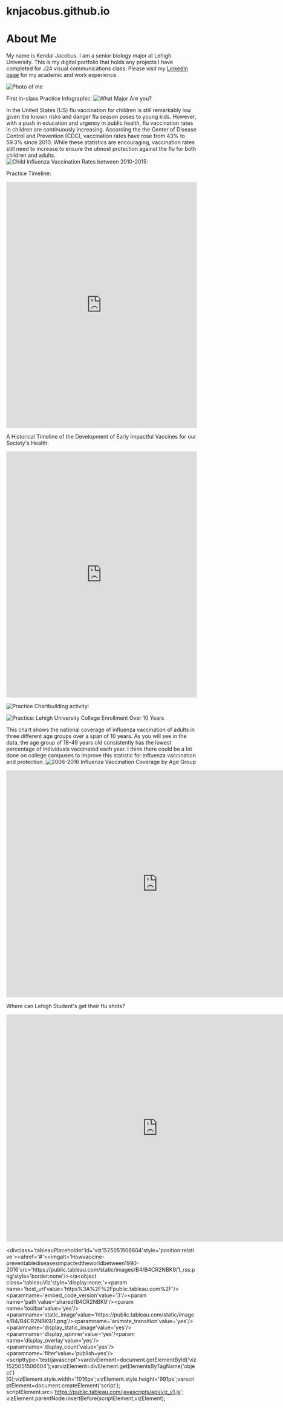 # knjacobus.github.io
# About Me #

My name is Kendal Jacobus. I am a senior biology major at Lehigh University. This is my digital portfolio that holds any projects I have completed for J24 visual communications class.
Please visit my [LinkedIn page](https://www.linkedin.com/in/kendaljacobus/) for my academic and work experience. 





![Photo of me](https://github.com/knjacobus/knjacobus.github.io/blob/master/0.jpg?raw=true)


First in-class Practice Infographic: 
![What Major Are you?](https://github.com/knjacobus/knjacobus.github.io/blob/master/What%20major%20are%20you_.png?raw=true)

In the United States (US) flu vaccination for children is still remarkably low given the known risks and danger flu season poses to young kids. However, with a push in education and urgency in public health, flu vaccination rates in children are continuously increasing. According the the Center of Disease Control and Prevention (CDC), vaccination rates have rose from 43% to 59.3% since 2010. While these statistics are encouraging, vaccination rates still need to increase to ensure the utmost protection against the flu for both children and adults. 
![Child Influenza Vaccination Rates between 2010-2015:](https://github.com/knjacobus/knjacobus.github.io/blob/master/Child%20Influenza%20Vaccination%20Rates.png?raw=true)


Practice Timeline:


<iframe src='https://cdn.knightlab.com/libs/timeline3/latest/embed/index.html?source=1Y-6dPjT9deLXTXEK7vuis-fVHj6uAkJ4j0jpDsNCy5w&font=Default&lang=en&initial_zoom=2&height=650' width='100%' height='650' webkitallowfullscreen mozallowfullscreen allowfullscreen frameborder='0'></iframe>

A Historical Timeline of the Development of Early Impactful Vaccines for our Society's Health:

<iframe src='https://cdn.knightlab.com/libs/timeline3/latest/embed/index.html?source=1A-bAMyW081kJBczeujw-KJibGlpwkvaDYI21mDTRHGk&font=Default&lang=en&initial_zoom=2&height=650' width='100%' height='650' webkitallowfullscreen mozallowfullscreen allowfullscreen frameborder='0'></iframe>

![Practice Chartbuilding activity:](https://github.com/knjacobus/knjacobus.github.io/blob/master/The_Three_Most_Populous_Countries__China_India_US_chartbuilder.png?raw=true)

![Practice: Lehigh University College Enrollment Over 10 Years](https://github.com/knjacobus/knjacobus.github.io/blob/master/Lehigh_University's_College_Enrollment_over_10_years__Arts_&_Sciences_Business_&_Economics_Engineering_&_Applied_Sciences_chartbuilder.png?raw=true)

This chart shows the national coverage of influenza vaccination of adults in three different age groups over a span of 10 years. As you will see in the data, the age group of 18-49 years old consistently has the lowest percentage of individuals vaccinated each year. I think there could be a lot done on college campuses to improve this statistic for influenza vaccination and protection. 
![2006-2016 Influenza Vaccination Coverage by Age Group](https://github.com/knjacobus/knjacobus.github.io/blob/master/2006-2016_Influenza_Vaccine_Coverage_by_Age_Group_65_years_old_and_older_18-49_years_old_50-64_years_old_chartbuilder%20(1).png?raw=true)

<iframe width="800" height="600" scrolling="no" frameborder="no" src="https://fusiontables.google.com/embedviz?q=select+col0+from+1HgcoQrxZR0BcB-cz4A56f3dQ7eh6-yI_5zz49M7l&amp;viz=MAP&amp;h=false&amp;lat=40.6136600167467&amp;lng=-75.37048535288693&amp;t=1&amp;z=14&amp;l=col0&amp;y=2&amp;tmplt=2&amp;hml=ONE_COL_LAT_LNG"></iframe>

Where can Lehigh Student's get their flu shots?
<iframe width="800" height="600" scrolling="no" frameborder="no" src="https://fusiontables.google.com/embedviz?q=select+col0+from+18nIsQ4BonmiYduMNWCs8jK7f2Iz3Aut7qDXeu6PH&amp;viz=MAP&amp;h=false&amp;lat=40.61258887680269&amp;lng=-75.46196136589356&amp;t=1&amp;z=12&amp;l=col0&amp;y=2&amp;tmplt=2&amp;hml=ONE_COL_LAT_LNG"></iframe>

<divclass='tableauPlaceholder'id='viz1525051506604'style='position:relative'><noscript><ahref='#'><imgalt='Howvaccine-preventablediseasesimpactedtheworldbetween1990-2016'src='https:&#47;&#47;public.tableau.com&#47;static&#47;images&#47;B4&#47;B4CR2NBK9&#47;1_rss.png'style='border:none'/></a</noscript><object class='tableauViz'style='display:none;'><param name='host_url'value='https%3A%2F%2Fpublic.tableau.com%2F'/><paramname='embed_code_version'value='3'/><param name='path'value='shared&#47;B4CR2NBK9'/><param name='toolbar'value='yes'/><paramname='static_image'value='https:&#47;&#47;public.tableau.com&#47;static&#47;images&#47;B4&#47;B4CR2NBK9&#47;1.png'/><paramname='animate_transition'value='yes'/><paramname='display_static_image'value='yes'/><paramname='display_spinner'value='yes'/<param name='display_overlay'value='yes'/><paramname='display_count'value='yes'/><paramname='filter'value='publish=yes'/></object></div><scripttype='text/javascript'>vardivElement=document.getElementById('viz1525051506604');varvizElement=divElement.getElementsByTagName('object')[0];vizElement.style.width='1016px';vizElement.style.height='991px';varscriptElement=document.createElement('script');          scriptElement.src='https://public.tableau.com/javascripts/api/viz_v1.js';                  vizElement.parentNode.insertBefore(scriptElement,vizElement);</script>

